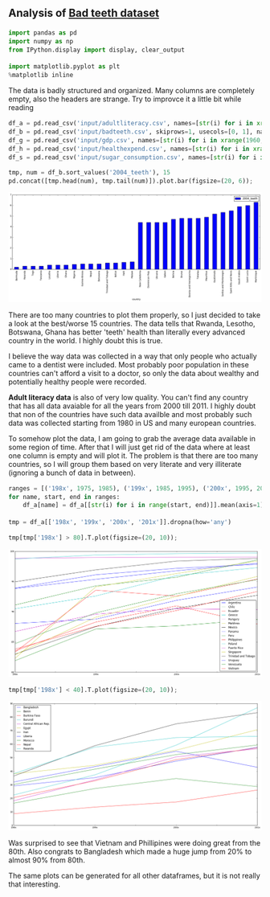 
## Analysis of [Bad teeth dataset](https://www.kaggle.com/angelmm/healthteethsugar)


```python
import pandas as pd
import numpy as np
from IPython.display import display, clear_output

import matplotlib.pyplot as plt
%matplotlib inline
```

The data is badly structured and organized. Many columns are completely empty, also the headers are strange. Try to improvce it a little bit while reading


```python
df_a = pd.read_csv('input/adultliteracy.csv', names=[str(i) for i in xrange(1975, 2012)], skiprows=1)
df_b = pd.read_csv('input/badteeth.csv', skiprows=1, usecols=[0, 1], names=['country', '2004_teeth'], skipfooter=1, engine='python').set_index('country')
df_g = pd.read_csv('input/gdp.csv', names=[str(i) for i in xrange(1960, 2012)], skiprows=1).dropna(how='all')
df_h = pd.read_csv('input/healthexpend.csv', names=[str(i) for i in xrange(1995, 2011)], skiprows=1).dropna(how='all')
df_s = pd.read_csv('input/sugar_consumption.csv', names=[str(i) for i in xrange(1961, 2006)], skiprows=1).drop('2005', axis=1).dropna(how='all')
```


```python
tmp, num = df_b.sort_values('2004_teeth'), 15
pd.concat([tmp.head(num), tmp.tail(num)]).plot.bar(figsize=(20, 6));
```


![png](output_4_0.png)


There are too many countries to plot them properly, so I just decided to take a look at the best/worse 15 countries. The data tells that Rwanda, Lesotho, Botswana, Ghana has better 'teeth' health than literally every advanced country in the world. I highly doubt this is true.

I believe the way data was collected in a way that only people who actually came to a dentist were included. Most probably poor population in these countries can't afford a visit to a doctor, so only the data about wealthy and potentially healthy people were recorded.

**Adult literacy data** is also of very low quality. You can't find any country that has all data avaiable for all the years from 2000 till 2011. I highly doubt that non of the countries have such data availble and most probably such data was collected starting from 1980 in US and many european countries. 

To somehow plot the data, I am going to grab the average data available in some region of time. After that I will just get rid of the data where at least one column is empty and will plot it. The problem is that there are too many countries, so I will group them based on very literate and very illiterate (ignoring a bunch of data in between).


```python
ranges = [('198x', 1975, 1985), ('199x', 1985, 1995), ('200x', 1995, 2005), ('201x', 2005, 2012)]
for name, start, end in ranges:
    df_a[name] = df_a[[str(i) for i in range(start, end)]].mean(axis=1)
    
tmp = df_a[['198x', '199x', '200x', '201x']].dropna(how='any')
```


```python
tmp[tmp['198x'] > 80].T.plot(figsize=(20, 10));
```


![png](output_7_0.png)



```python
tmp[tmp['198x'] < 40].T.plot(figsize=(20, 10));
```


![png](output_8_0.png)


Was surprised to see that Vietnam and Phillipines were doing great from the 80th. Also congrats to Bangladesh which made a huge jump from 20% to almost 90% from 80th.

The same plots can be generated for all other dataframes, but it is not really that interesting.


```python

```
